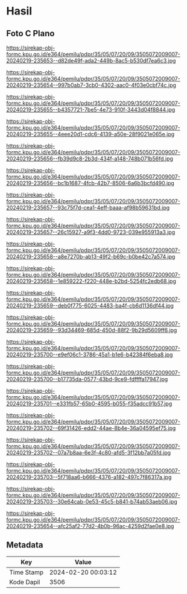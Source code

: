 # Hasil

## Foto C Plano

https://sirekap-obj-formc.kpu.go.id/e364/pemilu/pdpr/35/05/07/20/09/3505072009007-20240219-235653--d82de49f-ada2-449b-8ac5-b530df7ea6c3.jpg

https://sirekap-obj-formc.kpu.go.id/e364/pemilu/pdpr/35/05/07/20/09/3505072009007-20240219-235654--997b0ab7-3cb0-4302-aac0-4f03e0cbf74c.jpg

https://sirekap-obj-formc.kpu.go.id/e364/pemilu/pdpr/35/05/07/20/09/3505072009007-20240219-235655--b4357721-7be5-4e73-910f-3443d04f8844.jpg

https://sirekap-obj-formc.kpu.go.id/e364/pemilu/pdpr/35/05/07/20/09/3505072009007-20240219-235655--4eee20d1-cdc6-4139-a50e-28f9021e065e.jpg

https://sirekap-obj-formc.kpu.go.id/e364/pemilu/pdpr/35/05/07/20/09/3505072009007-20240219-235656--fb39d9c8-2b3d-434f-a148-748b071b56fd.jpg

https://sirekap-obj-formc.kpu.go.id/e364/pemilu/pdpr/35/05/07/20/09/3505072009007-20240219-235656--bc1b1687-4fcb-42b7-8506-6a6b3bcfd490.jpg

https://sirekap-obj-formc.kpu.go.id/e364/pemilu/pdpr/35/05/07/20/09/3505072009007-20240219-235657--93c75f7d-cea1-4eff-baaa-af98b59631bd.jpg

https://sirekap-obj-formc.kpu.go.id/e364/pemilu/pdpr/35/05/07/20/09/3505072009007-20240219-235657--26c15927-a9f3-4dd0-9723-039e955913a3.jpg

https://sirekap-obj-formc.kpu.go.id/e364/pemilu/pdpr/35/05/07/20/09/3505072009007-20240219-235658--a8e7270b-ab13-49f2-b69c-b0be42c7a574.jpg

https://sirekap-obj-formc.kpu.go.id/e364/pemilu/pdpr/35/05/07/20/09/3505072009007-20240219-235658--1e859222-f220-448e-b2bd-5254fc2edb68.jpg

https://sirekap-obj-formc.kpu.go.id/e364/pemilu/pdpr/35/05/07/20/09/3505072009007-20240219-235659--deb0f775-6025-4483-ba4f-cb6d1136df44.jpg

https://sirekap-obj-formc.kpu.go.id/e364/pemilu/pdpr/35/05/07/20/09/3505072009007-20240219-235659--93d34469-685d-450d-88f2-9b29d5609ff6.jpg

https://sirekap-obj-formc.kpu.go.id/e364/pemilu/pdpr/35/05/07/20/09/3505072009007-20240219-235700--e9ef06c1-3786-45a1-b1e6-b42384f6eba8.jpg

https://sirekap-obj-formc.kpu.go.id/e364/pemilu/pdpr/35/05/07/20/09/3505072009007-20240219-235700--b17735da-0577-43bd-9ce9-fdffffa17947.jpg

https://sirekap-obj-formc.kpu.go.id/e364/pemilu/pdpr/35/05/07/20/09/3505072009007-20240219-235701--e331fb57-65b0-4595-b055-f35adcc91b57.jpg

https://sirekap-obj-formc.kpu.go.id/e364/pemilu/pdpr/35/05/07/20/09/3505072009007-20240219-235702--69f31426-edd2-44ae-8b4e-36a04595ef75.jpg

https://sirekap-obj-formc.kpu.go.id/e364/pemilu/pdpr/35/05/07/20/09/3505072009007-20240219-235702--07a7b8aa-6e3f-4c80-afd5-3f12bb7a05fd.jpg

https://sirekap-obj-formc.kpu.go.id/e364/pemilu/pdpr/35/05/07/20/09/3505072009007-20240219-235703--5f718aa6-b666-4376-a182-497c7f86317a.jpg

https://sirekap-obj-formc.kpu.go.id/e364/pemilu/pdpr/35/05/07/20/09/3505072009007-20240219-235703--30e64cab-0e53-45c5-b841-b74ab53aeb06.jpg

https://sirekap-obj-formc.kpu.go.id/e364/pemilu/pdpr/35/05/07/20/09/3505072009007-20240219-235654--afc25af2-77d2-4b0b-96ac-4259d2fae0e8.jpg


## Metadata

| Key        | Value               |
| ---------- | ------------------- |
| Time Stamp | 2024-02-20 00:03:12 |
| Kode Dapil | 3506                |



